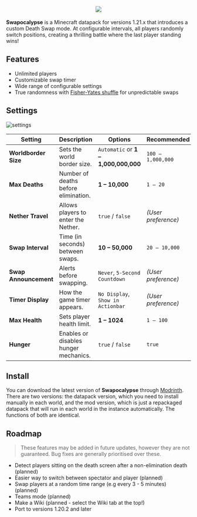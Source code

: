 <h1 align="center">
  <img src="https://github.com/user-attachments/assets/fd111eab-3356-4244-a74c-4509a1ef92c8" />
</h1>

**Swapocalypse** is a Minecraft datapack for versions 1.21.x that introduces a custom Death Swap mode. At configurable intervals, all players randomly switch positions, creating a thrilling battle where the last player standing wins!

## Features

- Unlimited players
- Customizable swap timer
- Wide range of configurable settings
- True randomness with [Fisher-Yates shuffle](https://en.wikipedia.org/wiki/Fisher%E2%80%93Yates_shuffle) for unpredictable swaps

## Settings  

![settings](https://github.com/user-attachments/assets/00ce63c1-a18f-45e1-8c8b-bf804923fd9d)  

| Setting               | Description                                | Options                              | Recommended |
|-----------------------|--------------------------------------------|--------------------------------------|-------------|
| **Worldborder Size**  | Sets the world border size.               | `Automatic` or **1 – 1,000,000,000** | `100 – 1,000,000` |
| **Max Deaths**        | Number of deaths before elimination.      | **1 – 10,000**                      | `1 – 20`    |
| **Nether Travel**     | Allows players to enter the Nether.       | `true` / `false`              | *(User preference)* |
| **Swap Interval**     | Time (in seconds) between swaps.          | **10 – 50,000**                     | `20 – 10,000` |
| **Swap Announcement** | Alerts before swapping.                   | `Never`, `5-Second Countdown`         | *(User preference)* |
| **Timer Display**     | How the game timer appears.               | `No Display`, `Show in Actionbar`               | *(User preference)* |
| **Max Health**        | Sets player health limit.                 | **1 – 1024**                        | `1 – 100`   |
| **Hunger**            | Enables or disables hunger mechanics.     | `true` / `false`              | `true` |

## Install

You can download the latest version of **Swapocalypse** through [Modrinth](https://modrinth.com/project/swapocalypse). There are two versions: the datapack version, which you need to install manually in each world, and the mod version, which is just a repackaged datapack that will run in each world in the instance automatically. The functions of both are identical.

## Roadmap
> These features may be added in future updates, however they are not guaranteed. Bug fixes are generally prioritised over these.
- Detect players sitting on the death screen after a non-elimination death (planned)
- Easier way to switch between spectator and player (planned)
- Swap players at a random time range (e.g every 3 - 5 minutes) (planned)
- Teams mode (planned)
- Make a Wiki (planned - select the Wiki tab at the top!)
- Port to versions 1.20.2 and later
